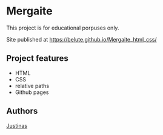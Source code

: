 

# Mergaite



This project is for educational porpuses only. 

Site published at https://belute.github.io/Mergaite_html_css/



## Project features

- HTML
- CSS
- relative paths
- Github pages

## Authors

[Justinas](https://github.com/belute)
